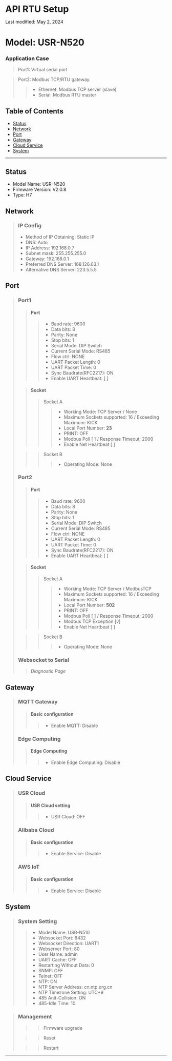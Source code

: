 <span style="font-size:2em; font-weight: bold;">API RTU Setup</span>

Last modified: May 2, 2024

# Model: USR-N520

### Application Case

> Port1: Virtual serial port

> Port2: Modbus TCP/RTU gateway.
>> - Ethernet: Modbus TCP server (slave)
>> - Serial: Modbus RTU master

## Table of Contents

- [Status](#Status)
- [Network](#Network)
- [Port](#Port)
- [Gateway](#Gateway)
- [Cloud Service](#Cloud-Service)
- [System](#System)

---

## Status
- Model Name: USR-N520
- Firmware Version: V2.0.8
- Type: H7

## Network

>### IP Config
>- Method of IP Obtaining: Static IP
>- DNS: Auto
>- IP Address: 192.168.0.7
>- Subnet mask: 255.255.255.0
>- Gateway: 192.168.0.1
>- Preferred DNS Server: 168.126.63.1
>- Alternative DNS Server: 223.5.5.5

## Port
> ### Port1
>> #### Port
>>> - Baud rate: 9600
>>> - Data bits: 8
>>> - Parity: None
>>> - Stop bits: 1
>>> - Serial Mode: DIP Switch
>>> - Current Serial Mode: RS485
>>> - Flow ctrl: NONE
>>> - UART Packet Length: 0
>>> - UART Packet Time: 0
>>> - Sync Baudrate(RFC2217): ON
>>> - Enable UART Heartbeat: [ ]
>
>> #### Socket
>>> Socket A
>>>> - Working Mode: TCP Server / None
>>>> - Maximum Sockets supported: 16 / Exceeding Maximum: KICK
>>>> - Local Port Number: **23**
>>>> - PRINT: OFF
>>>> - Modbus Poll [ ] / Response Timeout: 2000
>>>> - Enable Net Heartbeat [ ]
>
>>> Socket B
>>>> - Operating Mode: None
> ### Port2
>> #### Port
>>> - Baud rate: 9600
>>> - Data bits: 8
>>> - Parity: None
>>> - Stop bits: 1
>>> - Serial Mode: DIP Switch
>>> - Current Serial Mode: RS485
>>> - Flow ctrl: NONE
>>> - UART Packet Length: 0
>>> - UART Packet Time: 0
>>> - Sync Baudrate(RFC2217): ON
>>> - Enable UART Heartbeat: [ ]
>
>> #### Socket
>>> Socket A
>>>> - Working Mode: TCP Server / ModbusTCP
>>>> - Maximum Sockets supported: 16 / Exceeding Maximum: KICK
>>>> - Local Port Number: **502**
>>>> - PRINT: OFF
>>>> - Modbus Poll [ ] / Response Timeout: 2000
>>>> - Modbus TCP Exception [v]
>>>> - Enable Net Heartbeat [ ]
>
>>> Socket B
>>>> - Operating Mode: None
>
> ### Websocket to Serial
>> *Diagnostic Page*

## Gateway
> ### MQTT Gateway
>> #### Basic configuration
>>> - Enable MQTT: Disable
> ### Edge Computing
>> #### Edge Computing
>>> - Enable Edge Computing: Disable

## Cloud Service
> ### USR Cloud
>> #### USR Cloud setting
>>> - USR Cloud: OFF
> ### Alibaba Cloud
>> #### Basic configuration
>>> - Enable Service: Disable
> ### AWS IoT
>> #### Basic configuration
>>> - Enable Service: Disable 

## System
> ### System Setting
>> - Model Name: USR-N510
>> - Websocket Port: 6432
>> - Websocket Direction: UART1
>> - Webserver Port: 80
>> - User Name: admin
>> - UART Cache: OFF
>> - Restarting Without Data: 0
>> - SNMP: OFF
>> - Telnet: OFF
>> - NTP: ON
>> - NTP Server Address: cn.ntp.org.cn
>> - NTP Timezone Setting: UTC+9
>> - 485 Anit-Collision: ON
>> - 485-Idle Time: 10

> ### Management
>>> Firmware upgrade
>
>>> Reset
>
>>> Restart
>


---

